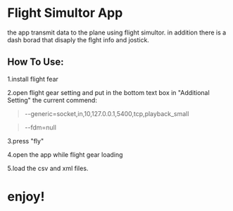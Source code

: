 # Flight Simultor App
the app transmit data to the plane using flight simultor.
in addition there is a dash borad that disaply the flght info and jostick.


## How To Use:


1.install flight fear


2.open flight gear setting and put in the bottom text box in "Additional Setting" the current commend:

 >--generic=socket,in,10,127.0.0.1,5400,tcp,playback_small
 
 > --fdm=null
    
3.press "fly"


4.open the app while flight gear loading


5.load the csv and xml files.


# enjoy!


